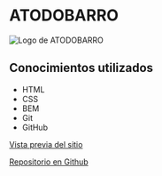 # ATODOBARRO

![Logo de ATODOBARRO](https://braianledantes.github.io/atodobarro/assets/images/logo.png "Logo de ATODOBARRO")
## Conocimientos utilizados
- HTML
- CSS
- BEM
- Git
- GitHub

[Vista previa del sitio](https://braianledantes.github.io/atodobarro/ "Vista previa del sitio")

[Repositorio en Github](https://github.com/braianledantes/atodobarro "Repositorio en Github")
